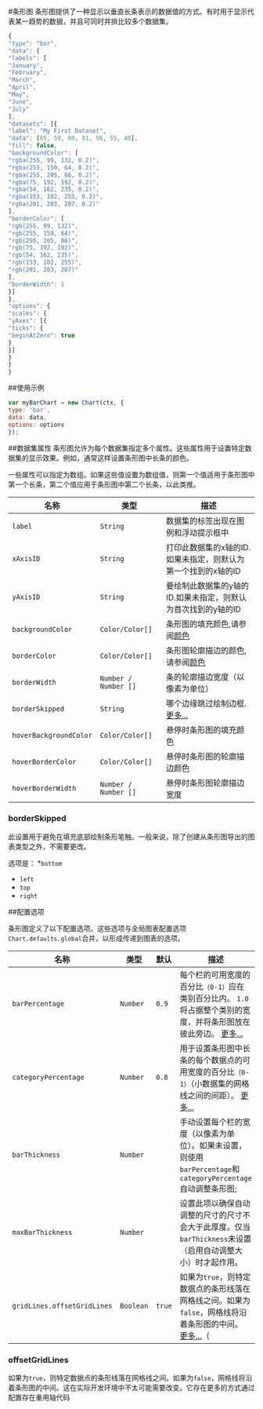 #条形图
条形图提供了一种显示以垂直长条表示的数据值的方式。有时用于显示代表某一趋势的数据，并且可同时并排比较多个数据集。

```javascript
{
"type": "bar",
"data": {
"labels": [
"January", 
"February", 
"March", 
"April", 
"May", 
"June", 
"July"
],
"datasets": [{
"label": "My First Dataset",
"data": [65, 59, 80, 81, 56, 55, 40],
"fill": false,
"backgroundColor": [
"rgba(255, 99, 132, 0.2)",
"rgba(255, 159, 64, 0.2)",
"rgba(255, 205, 86, 0.2)",
"rgba(75, 192, 192, 0.2)",
"rgba(54, 162, 235, 0.2)",
"rgba(153, 102, 255, 0.2)",
"rgba(201, 203, 207, 0.2)"
],
"borderColor": [
"rgb(255, 99, 132)",
"rgb(255, 159, 64)",
"rgb(255, 205, 86)",
"rgb(75, 192, 192)",
"rgb(54, 162, 235)",
"rgb(153, 102, 255)",
"rgb(201, 203, 207)"
],
"borderWidth": 1
}]
},
"options": {
"scales": {
"yAxes": [{
"ticks": {
"beginAtZero": true
}
}]
}
}
}
```

##使用示例
```javascript
var myBarChart = new Chart(ctx, {
type: 'bar',
data: data,
options: options
});
```

##数据集属性
条形图允许为每个数据集指定多个属性。这些属性用于设置特定数据集的显示效果。例如，通常这样设置条形图中长条的颜色。

一些属性可以指定为数组。如果这些值设置为数组值，则第一个值适用于条形图中第一个长条，第二个值应用于条形图中第二个长条，以此类推。

|名称|类型|描述
| ---- | ---- | -----------
| `label` | `String` |数据集的标签出现在图例和浮动提示框中
| `xAxisID` | `String` |打印此数据集的x轴的ID.如果未指定，则默认为第一个找到的x轴的ID
| `yAxisID` | `String` |要绘制此数据集的y轴的ID.如果未指定，则默认为首次找到的y轴的ID
| `backgroundColor` | `Color/Color[]`|条形图的填充颜色,请参阅[颜色](../general/colors.md#colors)
| `borderColor` | `Color/Color[]`|条形图轮廓描边的颜色,请参阅[颜色](../general/colors.md#colors)
| `borderWidth` | `Number / Number []`|条的轮廓描边宽度（以像素为单位）
| `borderSkipped` | `String` |哪个边缘跳过绘制边框.[更多...](#borderSkipped)
| `hoverBackgroundColor` | `Color/Color[]`|悬停时条形图的填充颜色
| `hoverBorderColor` | `Color/Color[]`|悬停时条形图的轮廓描边颜色
| `hoverBorderWidth` | `Number / Number []`|悬停时条形图轮廓描边宽度

### borderSkipped
此设置用于避免在填充底部绘制条形笔触。一般来说，除了创建从条形图导出的图表类型之外，不需要更改。

选项是：
*`bottom`
* `left`
* `top`
* `right`

##配置选项

条形图定义了以下配置选项。这些选项与全局图表配置选项`Chart.defaults.global`合并，以形成传递到图表的选项。

|名称|类型|默认|描述
| ---- | ---- | ------- | -----------
| `barPercentage` | `Number` | `0.9` |每个栏的可用宽度的百分比`（0-1）`应在类别百分比内。 `1.0`将占据整个类别的宽度，并将条形图放在彼此旁边。  [更多...](＃bar-chart-barpercentage-vs-categorypercentage) 
| `categoryPercentage` | `Number` | `0.8` |用于设置条形图中长条的每个数据点的可用宽度的百分比`（0-1）`（小数据集的网格线之间的间距）。 [更多...](＃bar-chart-barpercentage-vs-categorypercentage) 
| `barThickness` | `Number` | |手动设置每个栏的宽度（以像素为单位）。如果未设置，则使用`barPercentage`和`categoryPercentage`自动调整条形图;
| `maxBarThickness` | `Number` | |设置此项以确保自动调整的尺寸的尺寸不会大于此厚度。仅当`barThickness`未设置（启用自动调整大小）时才起作用。
| `gridLines.offsetGridLines` | `Boolean` | `true` |如果为`true`，则特定数据点的条形线落在网格线之间。如果为`false`，网格线将沿着条形图的中间。 [更多...](#offsetGridLines)（ 

### offsetGridLines
如果为`true`，则特定数据点的条形线落在网格线之间。如果为`false`，网格线将沿着条形图的中间。这在实际开发环境中不太可能需要改变。它存在更多的方式通过配置存在重用轴代码

